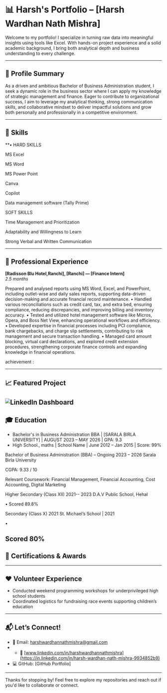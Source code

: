 # 📊 Harsh's Portfolio – [Harsh Wardhan Nath Mishra]

Welcome to my portfolio! I specialize in turning raw data into meaningful insights using tools like Excel. With hands-on project experience and a solid academic background, I bring both analytical depth and business understanding to every challenge.

---

## 👤 Profile Summary

As a driven and ambitious Bachelor of Business Administration student, I seek a dynamic role in the business sector where I can apply my knowledge of strategic management and finance. 
Eager to contribute to organizational success, I aim to leverage my analytical thinking, strong communication skills, and collaborative mindset to deliver impactful solutions and grow both personally and professionally in a competitive environment.

---

## 🧠 Skills

**•
HARD SKILLS

MS Excel

MS Word 

MS Power Point

Canva

Copilot

Data management software (Tally Prime)

SOFT SKILLS

Time Management and Prioritization

Adaptability and Willingness to Learn

Strong Verbal and Written Communication

---

## 💼 Professional Experience

**[Radisson Blu Hotel,Ranchi], [Ranchi] — [Finance Intern]**  
*2.5 months*

Prepared and analysed reports using MS Word, Excel, and PowerPoint, including outlet-wise and daily sales reports, supporting data-driven decision-making and accurate financial record maintenance.
•
Handled various reconciliations such as credit card, tax, and extra bed, ensuring compliance, reducing discrepancies, and improving billing and inventory accuracy.
•
Tested and utilized hotel management software like Micros, Opera, and Boss Net View, enhancing operational workflows and efficiency.
•
Developed expertise in financial processes including PCI compliance, bank chargebacks, and charge slip settlements, contributing to risk management and secure transaction handling.
•
Managed card amount blocking, virtual card declarations, and explored credit extension procedures, strengthening corporate finance controls and expanding knowledge in financial operations.

achievement : 

---

## 📈 Featured Project



![LinkedIn Dashboard](/images/image1.png)
---

## 🎓 Education

- Bachelor's in Business Administration BBA | [SARALA BIRLA UNIVERSITY] | AUGUST 2023 – MAY 2026 | GPA: 9.3
- High School., maths | School Name | June 2012 – Jan 2015 | Score: 99%

Bachelor of Business Administration (BBA) – Ongoing 2023 – 2026 Sarala Birla University

CGPA: 9.33 / 10

Relevant Coursework: Financial Management, Financial Accounting, Cost Accounting, Digital Marketing

Higher Secondary (Class XII) 2021-- 2023 D.A.V Public School, Hehal

•
Scored 89.8%

Secondary (Class X) 2021 St. Michael’s School | 2021

•

Scored 80%
---

## 📜 Certifications & Awards



---

## ❤️ Volunteer Experience

- Conducted weekend programming workshops for underprivileged high school students
- Coordinated logistics for fundraising race events supporting children’s education

---

## 📬 Let’s Connect!

- 📧 Email: [harshwardhannathmishra@gmail.com](harshwardhannathmishra@gmail.com)
- - 🔗 [www.linkedin.com/in/harshwardhannathmishra](https://in.linkedin.com/in/harsh-wardhan-nath-mishra-9934852b9)
- 💻 GitHub: [GitHub Portfolio]

---

Thanks for stopping by! Feel free to explore my repositories and reach out if you'd like to collaborate or connect.

